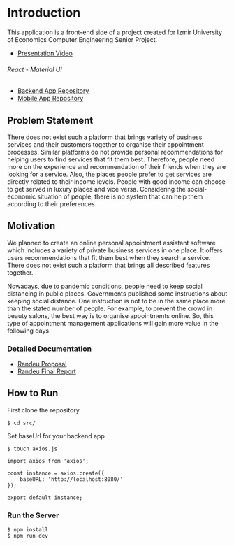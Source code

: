# Introduction

This application is a front-end side of a project created for Izmir University of Economics Computer Engineering Senior Project.

- [Presentation Video](https://www.youtube.com/watch?v=CqdMD2mRvuw&t=2s)

###### React - Material UI 

- [Backend App Repository](https://github.com/serbestemre/personal-appointment-assistant)
- [Mobile App Repository](https://github.com/sercankavdir/randeu-mobileApp)

## Problem Statement

There does not exist such a platform that brings variety of business services and their customers together to organise their appointment processes. Similar platforms do not provide personal recommendations for helping users to find services that fit them best. Therefore, people need more on the experience and recommendation of their friends when they are looking for a service. Also, the places people prefer to get services are directly related to their income levels. People with good income can choose to get served in luxury places and vice versa. Considering the social-economic situation of people, there is no system that can help them according to their preferences.

## Motivation

We planned to create an online personal appointment assistant software which includes a variety of private business services in one place. It offers users recommendations that fit them best when they search a service. There does not exist such a platform that brings all described features together.

Nowadays, due to pandemic conditions, people need to keep social distancing in public places. Governments published some instructions about keeping social distance. One instruction is not to be in the same place more than the stated number of people. For example, to prevent the crowd in beauty salons, the best way is to organise appointments online. So, this type of appointment management applications will gain more value in the following days.

### Detailed Documentation

* [Randeu Proposal](https://github.com/serbestemre/personal-appointment-assistant/blob/master/randeu-proposal.pdf)
* [Randeu Final Report](https://github.com/serbestemre/personal-appointment-assistant/blob/master/randeu-final-report.pdf)


## How to Run

First clone the repository

```
$ cd src/
```

Set baseUrl for your backend app

```
$ touch axios.js
```

```
import axios from 'axios';

const instance = axios.create({
    baseURL: 'http://localhost:8080/'
});

export default instance;
```
### Run the Server

```
$ npm install
$ npm run dev
```
